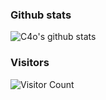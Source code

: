 ### Github stats

![C4o's github stats](https://github-readme-stats.vercel.app/api?username=zhangzhishan&count_private=true&show_icons=true)

### Visitors
![Visitor Count](https://profile-counter.glitch.me/C4o/count.svg)
